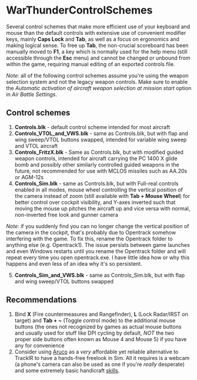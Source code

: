 # WarThunderControlSchemes

Several control schemes that make more efficient use of your keyboard and mouse than the default controls with extensive use of convenient modifier keys, mainly **Caps Lock** and **Tab**, as well as a focus on ergonomics and making logical sense. To free up **Tab**, the non-crucial scoreboard has been manually moved to **F1**, a key which is normally used for the help menu (still accessible through the **Esc** menu) and cannot be changed or unbound from within the game, requiring manual editing of an exported controls file.

*Note*: all of the following control schemes assume you're using the weapon selection system and not the legacy weapon controls. Make sure to enable the *Automatic activation of aircraft weapon selection at mission start* option in *Air Battle Settings*.

## Control schemes

1) **Controls.blk** - default control scheme intended for most aircraft
2) **Controls_VTOL_and_VWS.blk** - same as Controls.blk, but with flap and wing sweep/VTOL buttons swapped, intended for variable wing sweep and VTOL aircraft
3) **Controls_FritzX.blk** - Same as Controls.blk, but with modified guided weapon controls, intended for aircraft carrying the PC 1400 X glide bomb and possibly other similarly controlled guided weapons in the future, not recommended for use with MCLOS missiles such as AA.20s or AGM-12s
4) **Controls_Sim.blk** - same as Controls.blk, but with Full-real controls enabled in all modes, mouse wheel controlling the vertical position of the camera instead of zoom (still available with **Tab + Mouse Wheel**) for better control over cockpit visibility, and Y-axes inverted such that moving the mouse up pitches the aircraft up and vice versa with normal, non-inverted free look and gunner camera

*Note*: if you suddenly find you can no longer change the vertical position of the camera in the cockpit, that's probably due to Opentrack somehow interfering with the game. To fix this, rename the Opentrack folder to anything else (e.g. Opentrack1). The issue persists between game launches and even Windows restarts until you rename the Opentrack folder and will repeat every time you open opentrack.exe. I have little idea how or why this happens and even less of an idea why it's so persistent.

5) **Controls_Sim_and_VWS.blk** - same as Controls_Sim.blk, but with flap and wing sweep/VTOL buttons swapped

## Recommendations
1) Bind **X** (Fire countermeasures and Rangefinder), **L** (Lock Radar/IRST on target) and **Tab + ~** (Toggle control mode) to the additional mouse buttons (the ones not recognized by games as actual mouse buttons and usually used for stuff like DPI cycling by default, *NOT* the two proper side buttons often known as Mouse 4 and Mouse 5) if you have any for convenience
2) Consider using [Aruco](https://github.com/opentrack/opentrack/wiki/Aruco-tracker) as a *very* affordable yet reliable alternative to TrackIR to have a hands-free freelook in Sim. All it requires is a webcam (a phone's camera can also be used as one if you're *really* desperate) and some extremely basic handicraft [skills](./assets/aruco_example.jpg).
